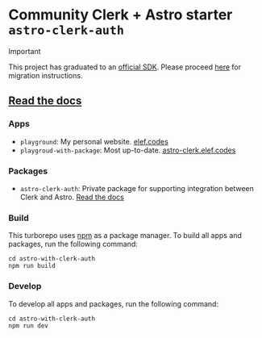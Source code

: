 # Community Clerk + Astro starter `astro-clerk-auth`

> [!IMPORTANT]
> This project has graduated to an [official SDK](https://clerk.com/changelog/2024-07-18-clerk-astro). Please proceed [here](https://clerk.com/docs/references/astro/migrating-from-astro-community-sdk) for migration instructions.

## [Read the docs](./packages/astro-clerk-auth/README.md)


### Apps
- `playground`: My personal website. [elef.codes](https://elef.codes/)
- `playgroud-with-package`: Most up-to-date. [astro-clerk.elef.codes](https://astro-clerk.elef.codes/)

### Packages
- `astro-clerk-auth`: Private package for supporting integration between Clerk and Astro. [Read the docs](./packages/astro-clerk-auth/README.md)

### Build
This turborepo uses [npm](https://www.npmjs.com/) as a package manager.
To build all apps and packages, run the following command:

```
cd astro-with-clerk-auth
npm run build
```

### Develop

To develop all apps and packages, run the following command:

```
cd astro-with-clerk-auth
npm run dev
```
